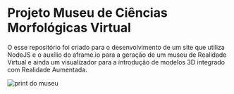 # Projeto Museu de Ciências Morfológicas Virtual

O esse repositório foi criado para o desenvolvimento de um site que utiliza NodeJS e o auxílio do aframe.io para a geração de um museu de Realidade Virtual e ainda um visualizador para a introdução de modelos 3D integrado com Realidade Aumentada.

![print do museu]('museu-virtual.png')